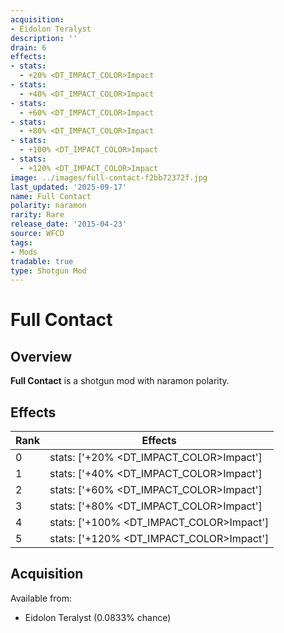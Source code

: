 ```yaml
---
acquisition:
- Eidolon Teralyst
description: ''
drain: 6
effects:
- stats:
  - +20% <DT_IMPACT_COLOR>Impact
- stats:
  - +40% <DT_IMPACT_COLOR>Impact
- stats:
  - +60% <DT_IMPACT_COLOR>Impact
- stats:
  - +80% <DT_IMPACT_COLOR>Impact
- stats:
  - +100% <DT_IMPACT_COLOR>Impact
- stats:
  - +120% <DT_IMPACT_COLOR>Impact
image: ../images/full-contact-f2bb72372f.jpg
last_updated: '2025-09-17'
name: Full Contact
polarity: naramon
rarity: Rare
release_date: '2015-04-23'
source: WFCD
tags:
- Mods
tradable: true
type: Shotgun Mod
---
```


# Full Contact

## Overview

**Full Contact** is a shotgun mod with naramon polarity.

## Effects

| Rank | Effects |
|------|----------|
| 0 | stats: ['+20% <DT_IMPACT_COLOR>Impact'] |
| 1 | stats: ['+40% <DT_IMPACT_COLOR>Impact'] |
| 2 | stats: ['+60% <DT_IMPACT_COLOR>Impact'] |
| 3 | stats: ['+80% <DT_IMPACT_COLOR>Impact'] |
| 4 | stats: ['+100% <DT_IMPACT_COLOR>Impact'] |
| 5 | stats: ['+120% <DT_IMPACT_COLOR>Impact'] |

## Acquisition

Available from:
- Eidolon Teralyst (0.0833% chance)

